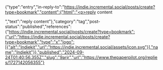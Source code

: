 {"type":"entry","in-reply-to":"https://indie.incremental.social/posts/create?type=bookmark","content":{"html":"<p>reply content</p>","text":"reply content"},"category":"tag","post-status":"published","references":{"https://indie.incremental.social/posts/create?type=bookmark":{"url":"https://indie.incremental.social/posts/create?type=bookmark","type":"x","logo":[{"alt":"Indiekit","url":"https://indie.incremental.social/assets/icon.svg"}],"name":"Indiekit"}},"published":"2024-09-24T01:40:56.355Z","slug":"9arjr","url":"https://www.thepaperpilot.org/replies/1727142056355"}